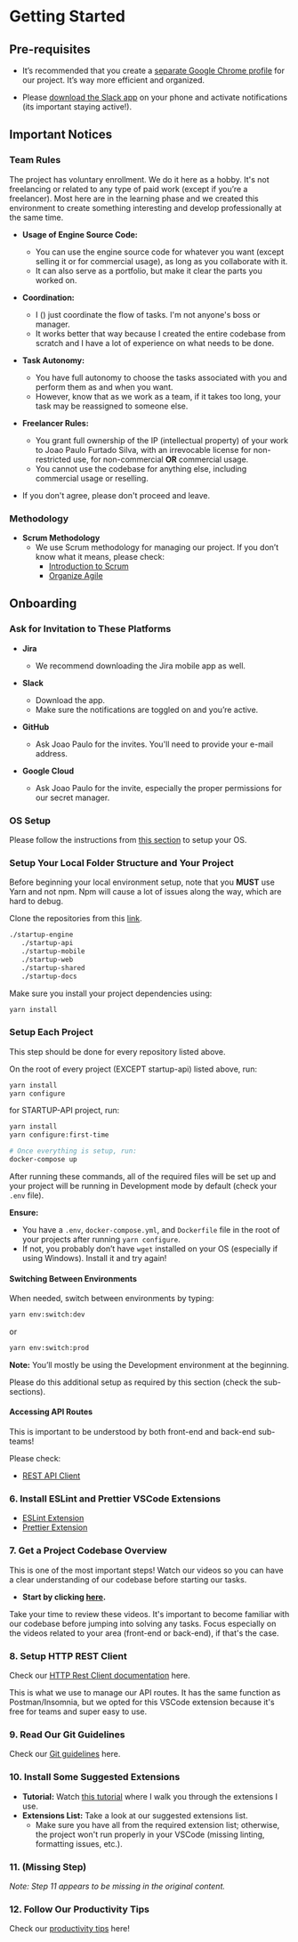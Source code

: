 # Getting Started

## Pre-requisites


- It’s recommended that you create a [separate Google Chrome profile](https://www.youtube.com/watch?v=pEMhTumFtPo&ab_channel=MaxDalton) for our project. It’s way more efficient and organized.

- Please [download the Slack app](https://slack.com/downloads/windows) on your phone and activate notifications (its important staying active!).



## Important Notices

### Team Rules

The project has voluntary enrollment. We do it here as a hobby. It's not freelancing or related to any type of paid work (except if you’re a freelancer). Most here are in the learning phase and we created this environment to create something interesting and develop professionally at the same time.

- **Usage of Engine Source Code:**
  - You can use the engine source code for whatever you want (except selling it or for commercial usage), as long as you collaborate with it.
  - It can also serve as a portfolio, but make it clear the parts you worked on.

- **Coordination:**
  - I () just coordinate the flow of tasks. I'm not anyone's boss or manager.
  - It works better that way because I created the entire codebase from scratch and I have a lot of experience on what needs to be done.

- **Task Autonomy:**
  - You have full autonomy to choose the tasks associated with you and perform them as and when you want.
  - However, know that as we work as a team, if it takes too long, your task may be reassigned to someone else.

- **Freelancer Rules:**
  - You grant full ownership of the IP (intellectual property) of your work to Joao Paulo Furtado Silva, with an irrevocable license for non-restricted use, for non-commercial **OR** commercial usage.
  - You cannot use the codebase for anything else, including commercial usage or reselling.

- If you don't agree, please don't proceed and leave.

### Methodology

- **Scrum Methodology**
  - We use Scrum methodology for managing our project. If you don’t know what it means, please check:
    - [Introduction to Scrum](https://www.youtube.com/watch?v=InbOnXMAA7k&ab_channel=Moxie)
    - [Organize Agile](https://www.youtube.com/watch?v=2Vt7Ik8Ublw&ab_channel=OrganizeAgile)

 
## Onboarding

### Ask for Invitation to These Platforms


- **Jira**
  - We recommend downloading the Jira mobile app as well.

- **Slack**
  - Download the app.
  - Make sure the notifications are toggled on and you’re active.

- **GitHub**
  - Ask Joao Paulo for the invites. You'll need to provide your e-mail address.

- **Google Cloud**
  - Ask Joao Paulo for the invite, especially the proper permissions for our secret manager.


### OS Setup

Please follow the instructions from [this section](../os/os-setup.md) to setup your OS.


### Setup Your Local Folder Structure and Your Project

Before beginning your local environment setup, note that you **MUST** use Yarn and not npm. Npm will cause a lot of issues along the way, which are hard to debug.

Clone the repositories from this [link](https://github.com/orgs/startup-bootstrap-engine/repositories).

```bash
./startup-engine
   ./startup-api
   ./startup-mobile
   ./startup-web
   ./startup-shared
   ./startup-docs
```
Make sure you install your project dependencies using:

```bash
yarn install
```


### Setup Each Project

This step should be done for every repository listed above.

On the root of every project (EXCEPT startup-api) listed above, run:

```bash
yarn install
yarn configure
```

for STARTUP-API project, run:

```bash
yarn install
yarn configure:first-time

# Once everything is setup, run:
docker-compose up

```
 
After running these commands, all of the required files will be set up and your project will be running in Development mode by default (check your `.env` file).

**Ensure:**
- You have a `.env`, `docker-compose.yml`, and `Dockerfile` file in the root of your projects after running `yarn configure`.
- If not, you probably don’t have `wget` installed on your OS (especially if using Windows). Install it and try again!

#### Switching Between Environments

When needed, switch between environments by typing:

```bash
yarn env:switch:dev
```

or

```bash
yarn env:switch:prod
```

**Note:** You’ll mostly be using the Development environment at the beginning.

Please do this additional setup as required by this section (check the sub-sections).



#### Accessing API Routes

This is important to be understood by both front-end and back-end sub-teams!

Please check:

- [REST API Client](#)


### 6. Install ESLint and Prettier VSCode Extensions

- [ESLint Extension](https://marketplace.visualstudio.com/items?itemName=dbaeumer.vscode-eslint)
- [Prettier Extension](https://marketplace.visualstudio.com/items?itemName=esbenp.prettier-vscode)

### 7. Get a Project Codebase Overview

This is one of the most important steps! Watch our videos so you can have a clear understanding of our codebase before starting our tasks.

- **Start by clicking [here](#).**

Take your time to review these videos. It's important to become familiar with our codebase before jumping into solving any tasks. Focus especially on the videos related to your area (front-end or back-end), if that's the case.

### 8. Setup HTTP REST Client

Check our [HTTP Rest Client documentation](#) here.

This is what we use to manage our API routes. It has the same function as Postman/Insomnia, but we opted for this VSCode extension because it's free for teams and super easy to use.

### 9. Read Our Git Guidelines

Check our [Git guidelines](#) here.

### 10. Install Some Suggested Extensions

- **Tutorial:** Watch [this tutorial](https://www.youtube.com/watch?v=Nbah9ohzSI4) where I walk you through the extensions I use.
- **Extensions List:** Take a look at our suggested extensions list.
  - Make sure you have all from the required extension list; otherwise, the project won't run properly in your VSCode (missing linting, formatting issues, etc.).

### 11. (Missing Step)

*Note: Step 11 appears to be missing in the original content.*

### 12. Follow Our Productivity Tips

Check our [productivity tips](#) here!

```
